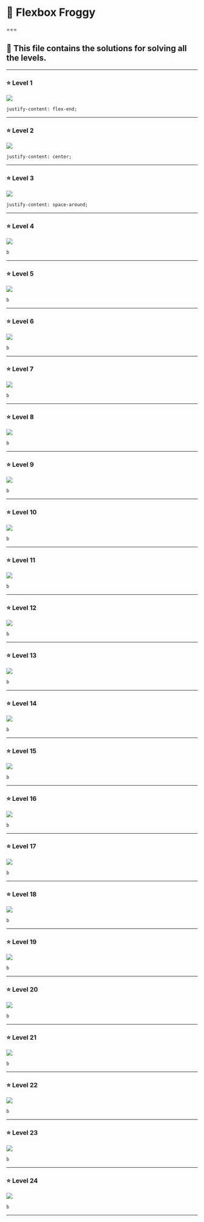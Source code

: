 # 🐸 Flexbox Froggy  
===

## 🧩 This file contains the solutions for solving all the levels.

---

### ⭐ Level 1

![](./Images/Level_1.png)

`justify-content: flex-end;`

---

### ⭐ Level 2

![](./Images/Level_2.png)

`justify-content: center;`

---

### ⭐ Level 3

![](./Images/Level_3.png)

`justify-content: space-around;`

---

### ⭐ Level 4

![](./Images/Level_4.png)

`b`

---

### ⭐ Level 5

![](./Images/Level_5.png)

`b`

---

### ⭐ Level 6

![](./Images/Level_6.png)

`b`

---

### ⭐ Level 7

![](./Images/Level_7.png)

`b`

---

### ⭐ Level 8

![](./Images/Level_8.png)

`b`

---

### ⭐ Level 9

![](./Images/Level_9.png)

`b`

---

### ⭐ Level 10

![](./Images/Level_10.png)

`b`

---

### ⭐ Level 11

![](./Images/Level_11.png)

`b`

---

### ⭐ Level 12

![](./Images/Level_12.png)

`b`

---

### ⭐ Level 13

![](./Images/Level_13.png)

`b`

---

### ⭐ Level 14

![](./Images/Level_14.png)

`b`

---

### ⭐ Level 15

![](./Images/Level_15.png)

`b`

---

### ⭐ Level 16

![](./Images/Level_16.png)

`b`

---

### ⭐ Level 17

![](./Images/Level_17.png)

`b`

---

### ⭐ Level 18

![](./Images/Level_18.png)

`b`

---

### ⭐ Level 19

![](./Images/Level_19.png)

`b`

---

### ⭐ Level 20

![](./Images/Level_20.png)

`b`

---

### ⭐ Level 21

![](./Images/Level_21.png)

`b`

---

### ⭐ Level 22

![](./Images/Level_22.png)

`b`

---

### ⭐ Level 23

![](./Images/Level_23.png)

`b`

---

### ⭐ Level 24

![](./Images/Level_24.png)

`b`

---

